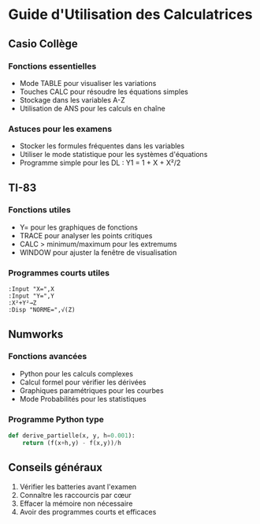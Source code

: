 # Guide d'Utilisation des Calculatrices

## Casio Collège
### Fonctions essentielles
- Mode TABLE pour visualiser les variations
- Touches CALC pour résoudre les équations simples
- Stockage dans les variables A-Z
- Utilisation de ANS pour les calculs en chaîne

### Astuces pour les examens
- Stocker les formules fréquentes dans les variables
- Utiliser le mode statistique pour les systèmes d'équations
- Programme simple pour les DL : Y1 = 1 + X + X²/2

## TI-83
### Fonctions utiles
- Y= pour les graphiques de fonctions
- TRACE pour analyser les points critiques
- CALC > minimum/maximum pour les extremums
- WINDOW pour ajuster la fenêtre de visualisation

### Programmes courts utiles
```basic
:Input "X=",X
:Input "Y=",Y
:X²+Y²→Z
:Disp "NORME=",√(Z)
```

## Numworks
### Fonctions avancées
- Python pour les calculs complexes
- Calcul formel pour vérifier les dérivées
- Graphiques paramétriques pour les courbes
- Mode Probabilités pour les statistiques

### Programme Python type
```python
def derive_partielle(x, y, h=0.001):
    return (f(x+h,y) - f(x,y))/h
```

## Conseils généraux
1. Vérifier les batteries avant l'examen
2. Connaître les raccourcis par cœur
3. Effacer la mémoire non nécessaire
4. Avoir des programmes courts et efficaces 